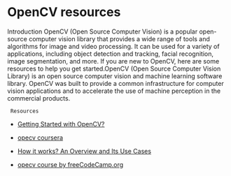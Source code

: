 # OpenCV resources

   Introduction
        OpenCV (Open Source Computer Vision) is a popular open-source computer vision library that provides a wide range of tools and algorithms for image and video processing. It can be used for a variety of applications, including object detection and tracking, facial recognition, image segmentation, and more. If you are new to OpenCV, here are some resources to help you get started.OpenCV (Open Source Computer Vision Library) is an open source computer vision and machine learning software library. OpenCV was built to provide a common infrastructure for computer vision applications and to accelerate the use of machine perception in the commercial products.

     Resources   
  
- [Getting Started with OpenCV?](https://learnopencv.com/getting-started-with-opencv/)

- [opecv coursera](https://in.coursera.org/projects/computer-vision-opencv-for-images)
- [How it works? An Overview and Its Use Cases](https://www.devopsschool.com/blog/what-is-opennn-and-how-it-works-an-overview-and-its-use-cases/)

- [opecv course by freeCodeCamp.org](https://youtu.be/oXlwWbU8l2o)